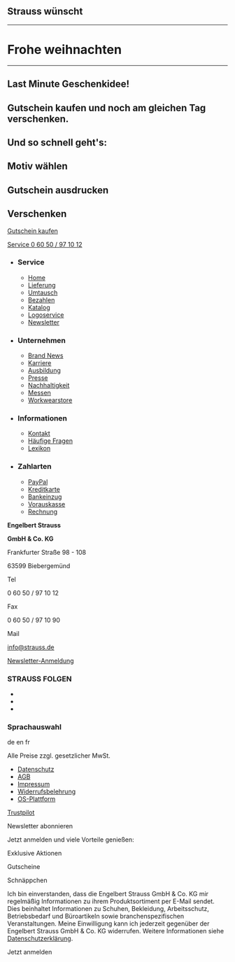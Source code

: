 Strauss wünscht
----------

---

 Frohe
weihnachten
==========

---

 Last Minute
Geschenkidee!
---

 Gutschein kaufen und noch am
 gleichen Tag verschenken.
---

 Und so schnell geht's:
---

 Motiv wählen
---

 Gutschein ausdrucken
---

 Verschenken
---

[Gutschein kaufen](https://gutschein.strauss.de/F6161/)

[]()

[Service 0 60 50 / 97 10 12](tel:+496050971012)

* ### Service ###

  * [Home](https://www.engelbert-strauss.de/)
  * [Lieferung](https://www.engelbert-strauss.de/Service/Lieferung)
  * [Umtausch](https://www.engelbert-strauss.de/Service/Umtausch)
  * [Bezahlen](https://www.engelbert-strauss.de/Service/Bezahlen)
  * [Katalog](https://www.engelbert-strauss.de/Service/Katalog)
  * [Logoservice](https://www.engelbert-strauss.de/Service/Logoservice)
  * [Newsletter](https://www.engelbert-strauss.de/Service/Newsletter)

* ### Unternehmen ###

  * [Brand News](https://www.engelbert-strauss.de/brand-news)
  * [Karriere](https://www.engelbert-strauss.de/Unternehmen/Karriere)
  * [Ausbildung](https://www.engelbert-strauss.de/Unternehmen/Karriere/Ausbildung)
  * [Presse](https://presse.strauss.com/)
  * [Nachhaltigkeit](https://www.engelbert-strauss.de/Nachhaltigkeit)
  * [Messen](https://www.engelbert-strauss.de/Unternehmen/Messen)
  * [Workwearstore](https://www.engelbert-strauss.de/Unternehmen/workwearstore)

* ### Informationen ###

  * [Kontakt](https://www.engelbert-strauss.de/Informationen/Kontakt)
  * [Häufige Fragen](https://www.engelbert-strauss.de/Helpcenter-Redirect)
  * [Lexikon](https://www.engelbert-strauss.de/Informationen/Lexikon/A)

* ### Zahlarten ###

  * [PayPal](https://www.engelbert-strauss.de/Service/Bezahlen)
  * [Kreditkarte](https://www.engelbert-strauss.de/Service/Bezahlen)
  * [Bankeinzug](https://www.engelbert-strauss.de/Service/Bezahlen)
  * [Vorauskasse](https://www.engelbert-strauss.de/Service/Bezahlen)
  * [Rechnung](https://www.engelbert-strauss.de/Service/Bezahlen)

**Engelbert Strauss**

**GmbH & Co. KG**

Frankfurter Straße 98 - 108

63599 Biebergemünd

Tel

0 60 50 / 97 10 12

Fax

0 60 50 / 97 10 90

Mail

[info@strauss.de](mailto:info@strauss.de)

[ Newsletter-Anmeldung ]() [](https://www.engelbert-strauss.de/Service/Newsletter)

###  STRAUSS FOLGEN  ###

* [](https://www.facebook.com/EngelbertStraussDE)
* [](https://www.youtube.com/user/engelbertstraussTV)
* [](https://www.instagram.com/engelbert_strauss)

### Sprachauswahl ###

de en fr

 Alle Preise zzgl. gesetzlicher MwSt.

* [Datenschutz](https://www.engelbert-strauss.de/Rechtliches/Datenschutz)
* [AGB](https://www.engelbert-strauss.de/Rechtliches/AGB)
* [Impressum](https://www.engelbert-strauss.de/Rechtliches/Impressum)
* [Widerrufsbelehrung](https://www.engelbert-strauss.de/Rechtliches/Widerrufsbelehrung)
* [OS-Plattform](https://www.engelbert-strauss.de/Rechtliches/OS)

[Trustpilot](https://de.trustpilot.com/review/engelbert-strauss.de)

 Newsletter abonnieren

 Jetzt anmelden und viele Vorteile genießen:

 Exklusive Aktionen

 Gutscheine

 Schnäppchen

Ich bin einverstanden, dass die Engelbert Strauss GmbH & Co. KG mir regelmäßig Informationen zu ihrem Produktsortiment per E-Mail sendet. Dies beinhaltet Informationen zu Schuhen, Bekleidung, Arbeitsschutz, Betriebsbedarf und Büroartikeln sowie branchenspezifischen Veranstaltungen. Meine Einwilligung kann ich jederzeit gegenüber der Engelbert Strauss GmbH & Co. KG widerrufen. Weitere Informationen siehe [Datenschutzerklärung](https://www.engelbert-strauss.de/Rechtliches/Datenschutz).

Jetzt anmelden
